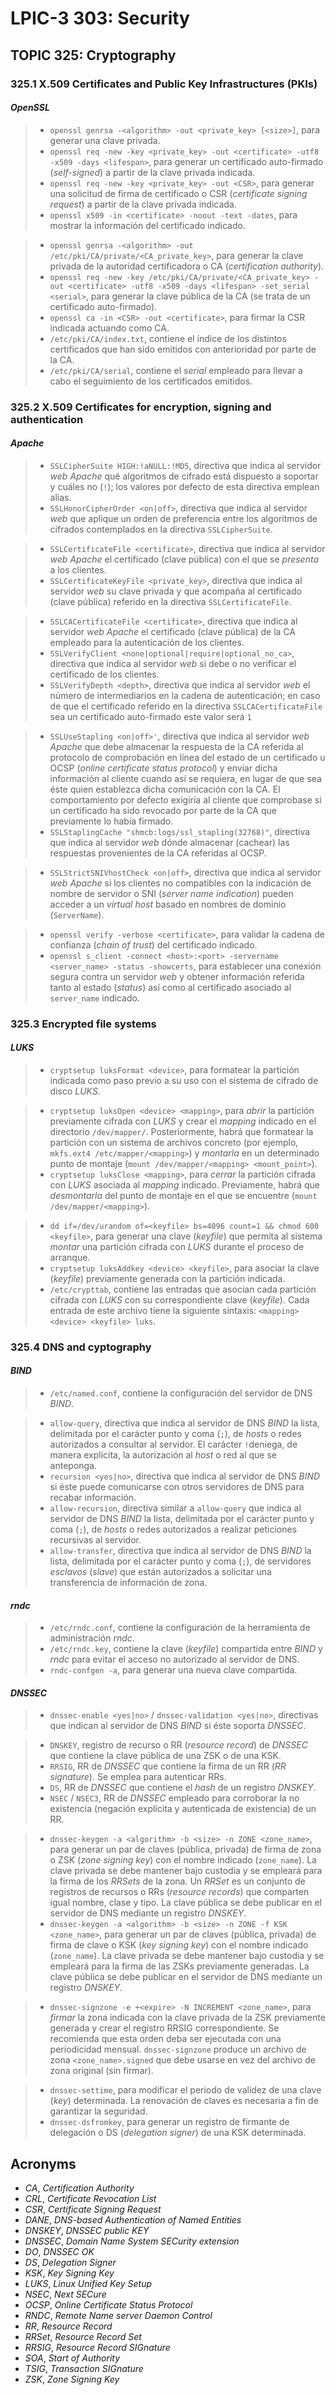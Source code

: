 # LPIC-3 303: Security

## TOPIC 325: Cryptography

### 325.1 X.509 Certificates and Public Key Infrastructures (PKIs)

#### *OpenSSL*

>* `openssl genrsa -<algorithm> -out <private_key> [<size>]`, para generar una clave privada.
>* `openssl req -new -key <private_key> -out <certificate> -utf8 -x509 -days <lifespan>`, para generar un certificado auto-firmado (_self-signed_) a partir de la clave privada indicada.
>* `openssl req -new -key <private_key> -out <CSR>`, para generar una solicitud de firma de certificado o CSR (_certificate signing request_) a partir de la clave privada indicada.
>* `openssl x509 -in <certificate> -noout -text -dates`, para mostrar la información del certificado indicado.

>* `openssl genrsa -<algorithm> -out /etc/pki/CA/private/<CA_private_key>`, para generar la clave privada de la autoridad certificadora o CA (_certification authority_).
>* `openssl req -new -key /etc/pki/CA/private/<CA_private_key> -out <certificate> -utf8 -x509 -days <lifespan> -set_serial <serial>`, para generar la clave pública de la CA (se trata de un certificado auto-firmado).
>* `openssl ca -in <CSR> -out <certificate>`, para firmar la CSR indicada actuando como CA.
>* `/etc/pki/CA/index.txt`, contiene el índice de los distintos certificados que han sido emitidos con anterioridad por parte de la CA.
>* `/etc/pki/CA/serial`, contiene el _serial_ empleado para llevar a cabo el seguimiento de los certificados emitidos.

### 325.2 X.509 Certificates for encryption, signing and authentication

#### *Apache*

>* `SSLCipherSuite HIGH:!aNULL:!MD5`, directiva que indica al servidor _web_ *Apache* qué algoritmos de cifrado está dispuesto a soportar y cuáles no (`!`); los valores por defecto de esta directiva emplean alias.
>* `SSLHonorCipherOrder <on|off>`, directiva que indica al servidor _web_ que aplique un orden de preferencia entre los algoritmos de cifrados contemplados en la directiva `SSLCipherSuite`.

>* `SSLCertificateFile <certificate>`, directiva que indica al servidor _web_ *Apache* el certificado (clave pública) con el que se _presenta_ a los clientes.
>* `SSLCertificateKeyFile <private_key>`, directiva que indica al servidor _web_ su clave privada y que acompaña al certificado (clave pública) referido en la directiva `SSLCertificateFile`.

>* `SSLCACertificateFile <certificate>`, directiva que indica al servidor _web_ *Apache* el certificado (clave pública) de la CA empleado para la autenticación de los clientes.
>* `SSLVerifyClient <none|optional|require|optional_no_ca>`, directiva que indica al servidor _web_ si debe o no verificar el certificado de los clientes.
>* `SSLVerifyDepth <depth>`, directiva que indica al servidor _web_ el número de intermediarios en la cadena de autenticación; en caso de que el certificado referido en la directiva `SSLCACertificateFile` sea un certificado auto-firmado este valor será `1` 

>* `SSLUseStapling <on|off>'`, directiva que indica al servidor _web_ *Apache* que debe almacenar la respuesta de la CA referida al protocolo de comprobación en línea del estado de un certificado u OCSP (_online certificate status protocol_) y enviar dicha información al cliente cuando así se requiera, en lugar de que sea éste quien establezca dicha comunicación con la CA. El comportamiento por defecto exigiría al cliente que comprobase si un certificado ha sido revocado por parte de la CA que previamente lo había firmado.
>* `SSLStaplingCache "shmcb:logs/ssl_stapling(32768)"`, directiva que indica al servidor _web_ dónde almacenar (cachear) las respuestas provenientes de la CA referidas al OCSP.

>* `SSLStrictSNIVhostCheck <on|off>`, directiva que indica al servidor _web_ *Apache* si los clientes no compatibles con la indicación de nombre de servidor o SNI (_server name indication_)  pueden acceder a un _virtual host_ basado en nombres de dominio (`ServerName`).

>* `openssl verify -verbose <certificate>`, para validar la cadena de confianza (_chain of trust_) del certificado indicado.
>* `openssl s_client -connect <host>:<port> -servername <server_name> -status -showcerts`, para establecer una conexión segura contra un servidor _web_ y obtener información referida tanto al estado (_status_) así como al certificado asociado al `server_name` indicado.

### 325.3 Encrypted file systems

#### *LUKS*

>* `cryptsetup luksFormat <device>`, para formatear la partición indicada como paso previo a su uso con el sistema de cifrado de disco *LUKS*.

>* `cryptsetup luksOpen <device> <mapping>`, para _abrir_ la partición previamente cifrada con *LUKS* y crear el _mapping_ indicado en el directorio `/dev/mapper/`. Posteriormente, habrá que formatear la partición con un sistema de archivos concreto (por ejemplo, `mkfs.ext4 /etc/mapper/<mapping>`) y _montarla_ en un determinado punto de montaje (`mount /dev/mapper/<mapping> <mount_point>`).
>* `cryptsetup luksClose <mapping>`, para _cerrar_ la partición cifrada con *LUKS* asociada al _mapping_ indicado. Previamente, habrá que _desmontarla_ del punto de montaje en el que se encuentre (`mount /dev/mapper/<mapping>`).

>* `dd if=/dev/urandom of=<keyfile> bs=4096 count=1 && chmod 600 <keyfile>`, para generar una clave (_keyfile_) que permita al sistema _montar_ una partición cifrada con *LUKS* durante el proceso de arranque.
>* `cryptsetup luksAddkey <device> <keyfile>`, para asociar la clave (_keyfile_) previamente generada con la partición indicada.
>* `/etc/crypttab`, contiene las entradas que asocian cada partición cifrada con *LUKS* con su correspondiente clave (_keyfile_). Cada entrada de este archivo tiene la siguiente sintaxis: `<mapping> <device> <keyfile> luks`.

### 325.4 DNS and cyptography

#### *BIND*

>* `/etc/named.conf`, contiene la configuración del servidor de DNS *BIND*.

>* `allow-query`, directiva que indica al servidor de DNS *BIND* la lista, delimitada por el carácter punto y coma (`;`), de _hosts_ o redes autorizados a consultar al servidor. El carácter `!`deniega, de manera explícita, la autorización al _host_ o red al que se anteponga.
>* `recursion <yes|no>`, directiva que indica al servidor de DNS *BIND* si éste puede comunicarse con otros servidores de DNS para recabar información.
>* `allow-recursion`, directiva similar a `allow-query` que indica al servidor de DNS *BIND* la lista, delimitada por el carácter punto y coma (`;`), de _hosts_ o redes autorizados a realizar peticiones recursivas al servidor.
>* `allow-transfer`, directiva que indica al servidor de DNS *BIND* la lista, delimitada por el carácter punto y coma (`;`), de servidores _esclavos_ (_slave_) que están autorizados a solicitar una transferencia de información de zona.

#### *rndc*

>* `/etc/rndc.conf`, contiene la configuración de la herramienta de administración *rndc*.
>* `/etc/rndc.key`, contiene la clave (_keyfile_) compartida entre *BIND* y *rndc* para evitar el acceso no autorizado al servidor de DNS.
>* `rndc-confgen -a`, para generar una nueva clave compartida.

#### *DNSSEC*

>* `dnssec-enable <yes|no>` / `dnssec-validation <yes|no>`, directivas que indican al servidor de DNS *BIND* si éste soporta *DNSSEC*.

>* `DNSKEY`, registro de recurso o RR (_resource record_) de *DNSSEC* que contiene la clave pública de una ZSK o de una KSK.
>* `RRSIG`, RR de *DNSSEC* que contiene la firma de un RR (_RR signature_). Se emplea para autenticar RRs.
>* `DS`, RR de *DNSSEC* que contiene el _hash_ de un registro *DNSKEY*.
>* `NSEC` / `NSEC3`, RR de *DNSSEC* empleado para corroborar la no existencia (negación explícita y autenticada de existencia) de un RR.

>* `dnssec-keygen -a <algorithm> -b <size> -n ZONE <zone_name>`, para generar un par de claves (pública, privada) de firma de zona o ZSK (_zone signing key_) con el nombre indicado (`zone_name`). La clave privada se debe mantener bajo custodia y se empleará para la firma de los *RRSets* de la zona. Un *RRSet* es un conjunto de registros de recursos o RRs (_resource records_) que comparten igual nombre, clase y tipo. La clave pública se debe publicar en el servidor de DNS mediante un registro *DNSKEY*.
>* `dnssec-keygen -a <algorithm> -b <size> -n ZONE -f KSK <zone_name>`, para generar un par de claves (pública, privada) de firma de clave o KSK (_key signing key_) con el nombre indicado (`zone_name`). La clave privada se debe mantener bajo custodia y se empleará para la firma de las ZSKs previamente generadas. La clave pública se debe publicar en el servidor de DNS mediante un registro *DNSKEY*.

>* `dnssec-signzone -e +<expire> -N INCREMENT <zone_name>`, para _firmar_ la zona indicada con la clave privada de la ZSK previamente generada y crear el registro RRSIG correspondiente. Se recomienda que esta orden deba ser ejecutada con una periodicidad mensual. `dnssec-signzone` produce un archivo de zona `<zone_name>.signed` que debe usarse en vez del archivo de zona original (sin firmar).

>* `dnssec-settime`, para modificar el periodo de validez de una clave (_key_) determinada. La renovación de claves es necesaria a fin de garantizar la seguridad.
>* `dnssec-dsfromkey`, para generar un registro de firmante de delegación o DS (_delegation signer_) de una KSK determinada.

## Acronyms

* *CA*, _Certification Authority_
* *CRL*, _Certificate Revocation List_
* *CSR*, _Certificate Signing Request_
* *DANE*, _DNS-based Authentication of Named Entities_
* *DNSKEY*, _DNSSEC public KEY_
* *DNSSEC*, _Domain Name System SECurity extension_
* *DO*, _DNSSEC OK_
* *DS*, _Delegation Signer_
* *KSK*, _Key Signing Key_
* *LUKS*, _Linux Unified Key Setup_
* *NSEC*, _Next SECure_
* *OCSP*, _Online Certificate Status Protocol_
* *RNDC*, _Remote Name server Daemon Control_
* *RR*, _Resource Record_
* *RRSet*, _Resource Record Set_
* *RRSIG*, _Resource Record SIGnature_
* *SOA*, _Start of Authority_
* *TSIG*, _Transaction SIGnature_
* *ZSK*, _Zone Signing Key_


